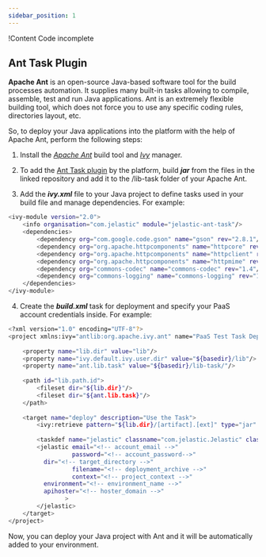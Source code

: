 ```yaml
---
sidebar_position: 1
---
```


!Content Code incomplete

## Ant Task Plugin

**Apache Ant** is an open-source Java-based software tool for the build processes automation. It supplies many built-in tasks allowing to compile, assemble, test and run Java applications. Ant is an extremely flexible building tool, which does not force you to use any specific coding rules, directories layout, etc.

So, to deploy your Java applications into the platform with the help of Apache Ant, perform the following steps:

1. Install the [_Apache Ant_](https://cloudmydc.com/) build tool and [_Ivy_](https://cloudmydc.com/) manager.

2. To add the [Ant Task plugin](https://cloudmydc.com/) by the platform, build **_jar_** from the files in the linked repository and add it to the /lib-task folder of your Apache Ant.

3. Add the **_ivy.xml_** file to your Java project to define tasks used in your build file and manage dependencies. For example:

```bash
<ivy-module version="2.0">
    <info organisation="com.jelastic" module="jelastic-ant-task"/>
    <dependencies>
        <dependency org="com.google.code.gson" name="gson" rev="2.8.1"/>
        <dependency org="org.apache.httpcomponents" name="httpcore" rev="4.4"/>
        <dependency org="org.apache.httpcomponents" name="httpclient" rev="4.4"/>
        <dependency org="org.apache.httpcomponents" name="httpmime" rev="4.3.4"/>
        <dependency org="commons-codec" name="commons-codec" rev="1.4"/>
        <dependency org="commons-logging" name="commons-logging" rev="1.1.1"/>
    </dependencies>
</ivy-module>
```

4. Create the **_build.xml_** task for deployment and specify your PaaS account credentials inside. For example:

```bash
<?xml version="1.0" encoding="UTF-8"?>
<project xmlns:ivy="antlib:org.apache.ivy.ant" name="PaaS Test Task Deploy" basedir="." default="deploy">
 
    <property name="lib.dir" value="lib"/>
    <property name="ivy.default.ivy.user.dir" value="${basedir}/lib"/>
    <property name="ant.lib.task" value="${basedir}/lib-task/"/>
 
    <path id="lib.path.id">
        <fileset dir="${lib.dir}"/>
        <fileset dir="${ant.lib.task}"/>
    </path>
 
    <target name="deploy" description="Use the Task">
        <ivy:retrieve pattern="${lib.dir}/[artifact].[ext]" type="jar" />
 
        <taskdef name="jelastic" classname="com.jelastic.Jelastic" classpathref="lib.path.id"/>
        <jelastic email="<!-- account_email -->"
                  password="<!-- account_password-->"
          dir="<!-- target_directory -->"
                  filename="<!-- deployment_archive -->"
                  context="<!-- project_context -->"
          environment="<!-- environment_name -->"
          apihoster="<!-- hoster_domain -->"
                >
        </jelastic>
    </target>
</project>
```

Now, you can deploy your Java project with Ant and it will be automatically added to your environment.
